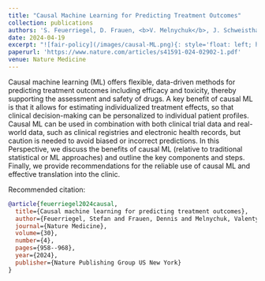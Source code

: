```yaml
---
title: "Causal Machine Learning for Predicting Treatment Outcomes"
collection: publications
authors: 'S. Feuerriegel, D. Frauen, <b>V. Melnychuk</b>, J. Schweisthal, K. Hess, A. Curth, S. Bauer, N. Kilbertus, I. S. Kohane & M. van der Schaar'
date: 2024-04-19
excerpt: "![fair-policy](/images/causal-ML.png){: style='float: left; height: 100px'}"
paperurl: 'https://www.nature.com/articles/s41591-024-02902-1.pdf'
venue: Nature Medicine
---
```


Causal machine learning (ML) offers flexible, data-driven methods for predicting treatment outcomes including efficacy and toxicity, thereby supporting the assessment and safety of drugs. A key benefit of causal ML is that it allows for estimating individualized treatment effects, so that clinical decision-making can be personalized to individual patient profiles. Causal ML can be used in combination with both clinical trial data and real-world data, such as clinical registries and electronic health records, but caution is needed to avoid biased or incorrect predictions. In this Perspective, we discuss the benefits of causal ML (relative to traditional statistical or ML approaches) and outline the key components and steps. Finally, we provide recommendations for the reliable use of causal ML and effective translation into the clinic.

Recommended citation: 
```bibtex
@article{feuerriegel2024causal,
  title={Causal machine learning for predicting treatment outcomes},
  author={Feuerriegel, Stefan and Frauen, Dennis and Melnychuk, Valentyn and Schweisthal, Jonas and Hess, Konstantin and Curth, Alicia and Bauer, Stefan and Kilbertus, Niki and Kohane, Isaac S. and van der Schaar, Mihaela},
  journal={Nature Medicine},
  volume={30},
  number={4},
  pages={958--968},
  year={2024},
  publisher={Nature Publishing Group US New York}
}
```
